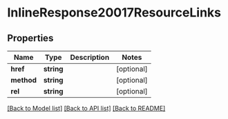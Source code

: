 # InlineResponse20017ResourceLinks

## Properties
Name | Type | Description | Notes
------------ | ------------- | ------------- | -------------
**href** | **string** |  | [optional] 
**method** | **string** |  | [optional] 
**rel** | **string** |  | [optional] 

[[Back to Model list]](../README.md#documentation-for-models) [[Back to API list]](../README.md#documentation-for-api-endpoints) [[Back to README]](../README.md)



